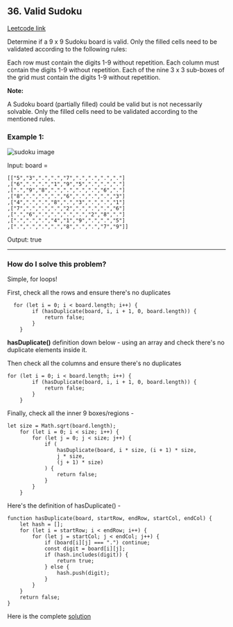 ## 36. Valid Sudoku
[Leetcode link](https://leetcode.com/problems/valid-sudoku/)

Determine if a 9 x 9 Sudoku board is valid. Only the filled cells need to be validated according to the following rules:

Each row must contain the digits 1-9 without repetition.
Each column must contain the digits 1-9 without repetition.
Each of the nine 3 x 3 sub-boxes of the grid must contain the digits 1-9 without repetition.

**Note:**

A Sudoku board (partially filled) could be valid but is not necessarily solvable.
Only the filled cells need to be validated according to the mentioned rules.

### Example 1:
![sudoku image](https://upload.wikimedia.org/wikipedia/commons/thumb/f/ff/Sudoku-by-L2G-20050714.svg/250px-Sudoku-by-L2G-20050714.svg.png)

Input: board = 
```
[["5","3",".",".","7",".",".",".","."]
,["6",".",".","1","9","5",".",".","."]
,[".","9","8",".",".",".",".","6","."]
,["8",".",".",".","6",".",".",".","3"]
,["4",".",".","8",".","3",".",".","1"]
,["7",".",".",".","2",".",".",".","6"]
,[".","6",".",".",".",".","2","8","."]
,[".",".",".","4","1","9",".",".","5"]
,[".",".",".",".","8",".",".","7","9"]]
```
Output: true

<hr />

### How do I solve this problem?

Simple, for loops!

First, check all the rows and ensure there's no duplicates

```
  for (let i = 0; i < board.length; i++) {
		if (hasDuplicate(board, i, i + 1, 0, board.length)) {
			return false;
		}
	}
```
**hasDuplicate()** definition down below - using an array and check there's no duplicate elements inside it.

Then check all the columns and ensure there's no duplicates
```
for (let i = 0; i < board.length; i++) {
		if (hasDuplicate(board, i, i + 1, 0, board.length)) {
			return false;
		}
	}
```  

Finally, check all the inner 9 boxes/regions -
```
let size = Math.sqrt(board.length);
	for (let i = 0; i < size; i++) {
		for (let j = 0; j < size; j++) {
			if (
				hasDuplicate(board, i * size, (i + 1) * size,
				j * size,
				(j + 1) * size)
			) {
				return false;
			}
		}
	}
```
Here's the definition of hasDuplicate() -
```
function hasDuplicate(board, startRow, endRow, startCol, endCol) {
	let hash = [];
	for (let i = startRow; i < endRow; i++) {
		for (let j = startCol; j < endCol; j++) {
			if (board[i][j] === ".") continue;
			const digit = board[i][j];
			if (hash.includes(digit)) {
				return true;
			} else {
				hash.push(digit);
			}
		}
	}
	return false;
}
```

Here is the complete [solution](https://github.com/hawaijar/FireLeetcode/blob/master/day:108/isValidSudoku.js)
